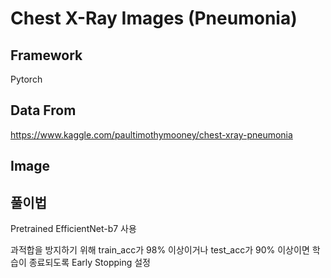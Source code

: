 # Chest X-Ray Images (Pneumonia)
## Framework
Pytorch

## Data From
https://www.kaggle.com/paultimothymooney/chest-xray-pneumonia

## Image


## 풀이법
Pretrained EfficientNet-b7 사용

과적합을 방지하기 위해 train_acc가 98% 이상이거나 test_acc가 90% 이상이면 학습이 종료되도록 Early Stopping 설정